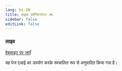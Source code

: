 ```yaml
---
lang: hi-IN
title: बाइक कॉन्फिगरेटर 🚲
sidebar: false
editLink: false
---
```


### लाइव

<sample src="https://bike.needle.tools" />

[वेबसाइट पर जाएँ](https://bike.needle.tools)


यह पेज एआई का उपयोग करके स्वचालित रूप से अनुवादित किया गया है।